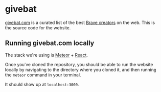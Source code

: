# givebat
[givebat.com](https://givebat.com) is a curated list of the best [Brave creators](https://creators.brave.com) on the web. This is the source code for the website.

## Running givebat.com locally
The stack we're using is [Meteor](https://www.meteor.com/) + [React](https://reactjs.org/).

Once you've cloned the repository, you should be able to run the website locally by navigating to the directory where you cloned it, and then running the `meteor` command in your terminal.

It should show up at `localhost:3000`.
